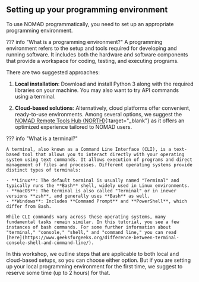 ## Setting up your programming environment

To use NOMAD programmatically, you need to set up an appropriate programming environment. 

??? info "What is a programming environment?"
    A programming environment refers to the setup and tools required for developing and running software. It includes both the hardware and software components that provide a workspace for coding, testing, and executing programs.

There are two suggested approaches:

1.  **Local installation**: Download and install Python 3 along with the required libraries on your machine. You may also want to try API commands using a terminal. 

2.  **Cloud-based solutions**: Alternatively, cloud platforms offer convenient, ready-to-use environments. Among several options, we suggest the [NOMAD Remote Tools Hub (NORTH)](https://nomad-lab.eu/prod/v1/gui/analyze/north){:target="_blank"} as it offers an optimized experience tailored to NOMAD users.

??? info "What is a terminal?"

    A terminal, also known as a Command Line Interface (CLI), is a text-based tool that allows you to interact directly with your operating system using text commands. It allows execution of programs and direct management of files and processes. Different operating systems provide distinct types of terminals:

    - **Linux**: The default terminal is usually named "Terminal" and typically runs the **Bash** shell, widely used in Linux environments.
    - **macOS**: The terminal is also called "Terminal" or in inewer versions **zsh**, and generally uses **Bash** as well.
    - **Windows**: Includes **Command Prompt** and **PowerShell**, which differ from Bash.

    While CLI commands vary across these operating systems, many fundamental tasks remain similar. In this tutorial, you see a few instances of bash commands. For some further information about "terminal," "console," "shell," and "command line," you can read [here](https://www.geeksforgeeks.org/difference-between-terminal-console-shell-and-command-line/).

In this workshop, we outline steps that are applicable to both local and cloud-based setups, so you can choose either option. But if you are setting up your local programming environment for the first time, we suggest to reserve some time (up to 2 hours) for that.